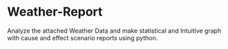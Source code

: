 # Weather-Report

Analyze the attached Weather Data and make statistical and Intuitive graph with cause and effect scenario reports using python.
